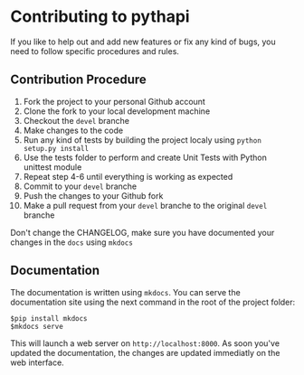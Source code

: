 # Contributing to pythapi
If you like to help out and add new features or fix any kind of bugs, you need to follow specific procedures and rules.

## Contribution Procedure
1. Fork the project to your personal Github account
2. Clone the fork to your local development machine
3. Checkout the `devel` branche
4. Make changes to the code
5. Run any kind of tests by building the project localy using `python setup.py install`
6. Use the tests folder to perform and create Unit Tests with Python unittest module
7. Repeat step 4-6 until everything is working as expected
8. Commit to your `devel` branche
9. Push the changes to your Github fork
10. Make a pull request from your `devel` branche to the original `devel` branche

Don't change the CHANGELOG, make sure you have documented your changes in the `docs` using `mkdocs`

## Documentation
The documentation is written using `mkdocs`. You can serve the documentation site using the next command in the root of the project folder:

    $pip install mkdocs
    $mkdocs serve

This will launch a web server on `http://localhost:8000`. As soon you've updated the documentation, the changes are updated immediatly on the web interface.